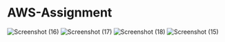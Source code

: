 # AWS-Assignment

![Screenshot (16)](https://user-images.githubusercontent.com/70011103/90874622-98cb3600-e3bd-11ea-98fb-bcc1f68b929a.png)
![Screenshot (17)](https://user-images.githubusercontent.com/70011103/90874649-a2549e00-e3bd-11ea-84a2-f55d4f9327f1.png)
![Screenshot (18)](https://user-images.githubusercontent.com/70011103/90874655-a41e6180-e3bd-11ea-9a73-72fcf0743f42.png)
![Screenshot (15)](https://user-images.githubusercontent.com/70011103/90874661-a5e82500-e3bd-11ea-8ec3-a9d3e19b9bae.png)



